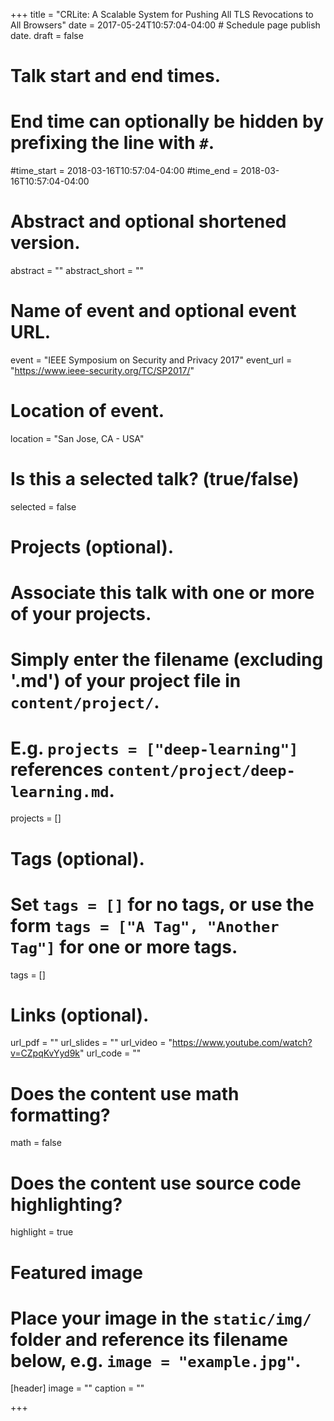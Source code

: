 +++
title = "CRLite: A Scalable System for Pushing All TLS Revocations to All Browsers"
date = 2017-05-24T10:57:04-04:00  # Schedule page publish date.
draft = false

# Talk start and end times.
#   End time can optionally be hidden by prefixing the line with `#`.
#time_start = 2018-03-16T10:57:04-04:00
#time_end = 2018-03-16T10:57:04-04:00

# Abstract and optional shortened version.
abstract = ""
abstract_short = ""

# Name of event and optional event URL.
event = "IEEE Symposium on Security and Privacy 2017"
event_url = "https://www.ieee-security.org/TC/SP2017/"

# Location of event.
location = "San Jose, CA - USA"

# Is this a selected talk? (true/false)
selected = false

# Projects (optional).
#   Associate this talk with one or more of your projects.
#   Simply enter the filename (excluding '.md') of your project file in `content/project/`.
#   E.g. `projects = ["deep-learning"]` references `content/project/deep-learning.md`.
projects = []

# Tags (optional).
#   Set `tags = []` for no tags, or use the form `tags = ["A Tag", "Another Tag"]` for one or more tags.
tags = []

# Links (optional).
url_pdf = ""
url_slides = ""
url_video = "https://www.youtube.com/watch?v=CZpqKvYyd9k"
url_code = ""

# Does the content use math formatting?
math = false

# Does the content use source code highlighting?
highlight = true

# Featured image
# Place your image in the `static/img/` folder and reference its filename below, e.g. `image = "example.jpg"`.
[header]
image = ""
caption = ""

+++
